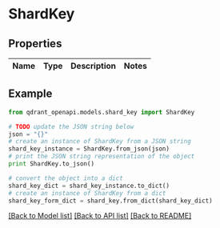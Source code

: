# ShardKey


## Properties
Name | Type | Description | Notes
------------ | ------------- | ------------- | -------------

## Example

```python
from qdrant_openapi.models.shard_key import ShardKey

# TODO update the JSON string below
json = "{}"
# create an instance of ShardKey from a JSON string
shard_key_instance = ShardKey.from_json(json)
# print the JSON string representation of the object
print ShardKey.to_json()

# convert the object into a dict
shard_key_dict = shard_key_instance.to_dict()
# create an instance of ShardKey from a dict
shard_key_form_dict = shard_key.from_dict(shard_key_dict)
```
[[Back to Model list]](../README.md#documentation-for-models) [[Back to API list]](../README.md#documentation-for-api-endpoints) [[Back to README]](../README.md)


